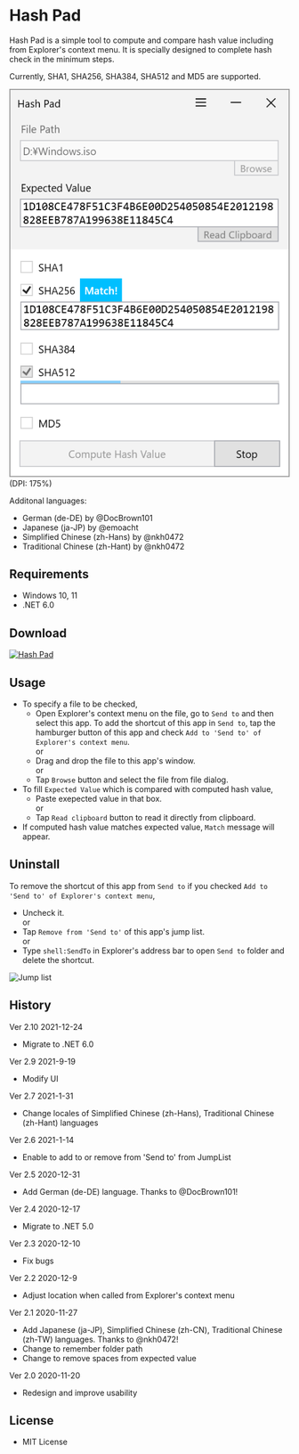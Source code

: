 ﻿# Hash Pad

Hash Pad is a simple tool to compute and compare hash value including from Explorer's context menu. It is specially designed to complete hash check in the minimum steps.

Currently, SHA1, SHA256, SHA384, SHA512 and MD5 are supported.

![Screenshot](Images/Screenshot_main_win10.png)<br>
(DPI: 175%)

Additonal languages:

 + German (de-DE) by @DocBrown101
 + Japanese (ja-JP) by @emoacht
 + Simplified Chinese (zh-Hans) by @nkh0472
 + Traditional Chinese (zh-Hant) by @nkh0472

## Requirements

 * Windows 10, 11
 * .NET 6.0

## Download

<a href='//www.microsoft.com/store/apps/9nrdj8214gbt?cid=storebadge&ocid=badge'><img src='https://developer.microsoft.com/store/badges/images/English_get-it-from-MS.png' alt='Hash Pad' width='142px' height='52px'/></a>

## Usage

 - To specify a file to be checked,
   + Open Explorer's context menu on the file, go to `Send to` and then select this app. To add the shortcut of this app in `Send to`, tap the hamburger button of this app and check `Add to 'Send to' of Explorer's context menu`.<br />
   or
   + Drag and drop the file to this app's window.<br />
   or
   + Tap `Browse` button and select the file from file dialog.
 - To fill `Expected Value` which is compared with computed hash value,
   + Paste exepected value in that box.<br />
   or
   + Tap `Read clipboard` button to read it directly from clipboard.
 - If computed hash value matches expected value, `Match` message will appear.

## Uninstall

To remove the shortcut of this app from `Send to` if you checked `Add to 'Send to' of Explorer's context menu`,
  + Uncheck it.<br />
  or
  + Tap `Remove from 'Send to'` of this app's jump list.<br />
  or
  + Type `shell:SendTo` in  Explorer's address bar to open `Send to` folder and delete the shortcut.

![Jump list](Images/JumpList.png)

## History

Ver 2.10 2021-12-24

- Migrate to .NET 6.0

Ver 2.9 2021-9-19

- Modify UI

Ver 2.7 2021-1-31

- Change locales of Simplified Chinese (zh-Hans), Traditional Chinese (zh-Hant) languages

Ver 2.6 2021-1-14

- Enable to add to or remove from 'Send to' from JumpList

Ver 2.5 2020-12-31

- Add German (de-DE) language. Thanks to @DocBrown101!

Ver 2.4 2020-12-17

- Migrate to .NET 5.0

Ver 2.3 2020-12-10

- Fix bugs

Ver 2.2 2020-12-9

- Adjust location when called from Explorer's context menu

Ver 2.1 2020-11-27

- Add Japanese (ja-JP), Simplified Chinese (zh-CN), Traditional Chinese (zh-TW) languages. Thanks to @nkh0472!
- Change to remember folder path
- Change to remove spaces from expected value

Ver 2.0 2020-11-20

- Redesign and improve usability

## License

 - MIT License
